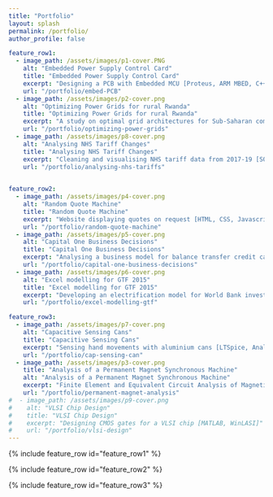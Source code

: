 ```yaml
---
title: "Portfolio"
layout: splash
permalink: /portfolio/
author_profile: false

feature_row1:
  - image_path: /assets/images/p1-cover.PNG
    alt: "Embedded Power Supply Control Card"
    title: "Embedded Power Supply Control Card"
    excerpt: "Designing a PCB with Embedded MCU [Proteus, ARM MBED, C++]"
    url: "/portfolio/embed-PCB"
  - image_path: /assets/images/p2-cover.png
    alt: "Optimizing Power Grids for rural Rwanda"
    title: "Optimizing Power Grids for rural Rwanda"
    excerpt: "A study on optimal grid architectures for Sub-Saharan communities [HOMER]"
    url: "/portfolio/optimizing-power-grids"
  - image_path: /assets/images/p8-cover.png
    alt: "Analysing NHS Tariff Changes"
    title: "Analysing NHS Tariff Changes"
    excerpt: "Cleaning and visualising NHS tariff data from 2017-19 [SQL, Tableau]"
    url: "/portfolio/analysing-nhs-tariffs"
  

feature_row2:
  - image_path: /assets/images/p4-cover.png
    alt: "Random Quote Machine"
    title: "Random Quote Machine"
    excerpt: "Website displaying quotes on request [HTML, CSS, Javascript]"
    url: "/portfolio/random-quote-machine"
  - image_path: /assets/images/p5-cover.png
    alt: "Capital One Business Decisions"
    title: "Capital One Business Decisions"
    excerpt: "Analysing a business model for balance transfer credit cards"
    url: "/portfolio/capital-one-business-decisions"
  - image_path: /assets/images/p6-cover.png
    alt: "Excel modelling for GTF 2015"
    title: "Excel modelling for GTF 2015"
    excerpt: "Developing an electrification model for World Bank investments [Excel]"
    url: "/portfolio/excel-modelling-gtf"

feature_row3:
  - image_path: /assets/images/p7-cover.png
    alt: "Capacitive Sensing Cans"
    title: "Capacitive Sensing Cans"
    excerpt: "Sensing hand movements with aluminium cans [LTSpice, Analog electronics]"
    url: "/portfolio/cap-sensing-can"
  - image_path: /assets/images/p3-cover.png
    title: "Analysis of a Permanent Magnet Synchronous Machine"
    alt: "Analysis of a Permanent Magnet Synchronous Machine"
    excerpt: "Finite Element and Equivalent Circuit Analysis of Magnetic Rotors [FEMM, MATLAB]"
    url: "/portfolio/permanent-magnet-analysis"
#  - image_path: /assets/images/p9-cover.png
#    alt: "VLSI Chip Design"
#    title: "VLSI Chip Design"
#    excerpt: "Designing CMOS gates for a VLSI chip [MATLAB, WinLASI]"
#    url: "/portfolio/vlsi-design" 
---
```


{% include feature_row id="feature_row1" %}

{% include feature_row id="feature_row2" %}

{% include feature_row id="feature_row3" %}
